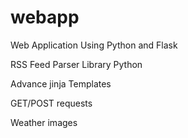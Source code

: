 # webapp
Web Application Using Python and Flask

RSS Feed Parser Library Python

Advance jinja Templates

GET/POST requests

Weather images

